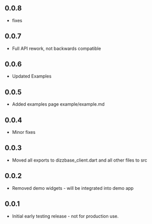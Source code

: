 ## 0.0.8

* fixes

## 0.0.7

* Full API rework, not backwards compatible

## 0.0.6

* Updated Examples

## 0.0.5

* Added examples page example/example.md

## 0.0.4

* Minor fixes

## 0.0.3

* Moved all exports to dizzbase_client.dart and all other files to src

## 0.0.2

* Removed demo widgets - will be integrated into demo app

## 0.0.1

* Initial early testing release - not for production use.
